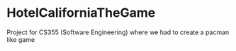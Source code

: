 # HotelCaliforniaTheGame
Project for CS355 (Software Engineering) where we had to create a pacman like game 
